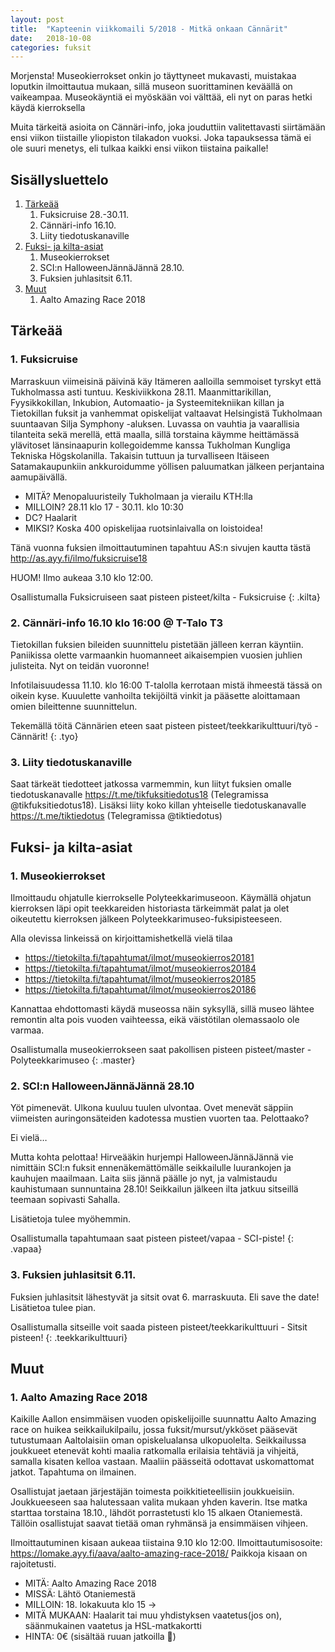 ```yaml
---
layout: post
title:  "Kapteenin viikkomaili 5/2018 - Mitkä onkaan Cännärit"
date:   2018-10-08
categories: fuksit
---
```

Morjensta! Museokierrokset onkin jo täyttyneet mukavasti, muistakaa loputkin ilmoittautua mukaan, sillä museon suorittaminen keväällä on vaikeampaa. Museokäyntiä ei myöskään voi välttää, eli nyt on paras hetki käydä kierroksella

Muita tärkeitä asioita on Cännäri-info, joka jouduttiin valitettavasti siirtämään ensi viikon tiistaille yliopiston tilakadon vuoksi. Joka tapauksessa tämä ei ole suuri menetys, eli tulkaa kaikki ensi viikon tiistaina paikalle!


## Sisällysluettelo
1.	[Tärkeää](#tärkeää)
	1. Fuksicruise 28.-30.11.
	2. Cännäri-info 16.10.
	3. Liity tiedotuskanaville
2. [Fuksi- ja kilta-asiat](#fuksi--ja-kilta-asiat)
	1. Museokierrokset
	2. SCI:n HalloweenJännäJännä 28.10.
	3. Fuksien juhlasitsit 6.11.
3. [Muut](#muut)
	1. Aalto Amazing Race 2018


## Tärkeää

### 1. Fuksicruise
Marraskuun viimeisinä päivinä käy Itämeren aalloilla semmoiset tyrskyt että Tukholmassa asti tuntuu. Keskiviikkona 28.11. Maanmittarikillan, Fyysikkokillan, Inkubion, Automaatio- ja Systeemitekniikan killan ja Tietokillan fuksit ja vanhemmat opiskelijat valtaavat Helsingistä Tukholmaan suuntaavan Silja Symphony -aluksen. Luvassa on vauhtia ja vaarallisia tilanteita sekä merellä, että maalla, sillä torstaina käymme heittämässä ylävitoset länsinaapurin kollegoidemme kanssa Tukholman Kungliga Tekniska Högskolanilla. Takaisin tuttuun ja turvalliseen Itäiseen Satamakaupunkiin ankkuroidumme yöllisen paluumatkan jälkeen perjantaina aamupäivällä.

* MITÄ? Menopaluuristeily Tukholmaan ja vierailu KTH:lla 
* MILLOIN? 28.11 klo 17 - 30.11. klo 10:30 
* DC? Haalarit 
* MIKSI? Koska 400 opiskelijaa ruotsinlaivalla on loistoidea!

Tänä vuonna fuksien ilmoittautuminen tapahtuu AS:n sivujen kautta tästä <http://as.ayy.fi/ilmo/fuksicruise18> 

HUOM! Ilmo aukeaa 3.10 klo 12:00.

Osallistumalla Fuksicruiseen saat pisteen pisteet/kilta - Fuksicruise
{: .kilta}

### 2. Cännäri-info 16.10 klo 16:00 @ T-Talo T3
Tietokillan fuksien bileiden suunnittelu pistetään jälleen kerran käyntiin. Paniikissa olette varmaankin huomanneet aikaisempien vuosien juhlien julisteita. Nyt on teidän vuoronne!

Infotilaisuudessa 11.10. klo 16:00 T-talolla kerrotaan mistä ihmeestä tässä on oikein kyse. Kuuulette vanhoilta tekijöiltä vinkit ja pääsette aloittamaan omien bileittenne suunnittelun.

Tekemällä töitä Cännärien eteen saat pisteen pisteet/teekkarikulttuuri/työ - Cännärit!
{: .tyo}

### 3. Liity tiedotuskanaville
Saat tärkeät tiedotteet jatkossa varmemmin, kun liityt fuksien omalle tiedotuskanavalle <https://t.me/tikfuksitiedotus18> (Telegramissa @tikfuksitiedotus18). Lisäksi liity koko killan yhteiselle tiedotuskanavalle <https://t.me/tiktiedotus> (Telegramissa @tiktiedotus)


## Fuksi- ja kilta-asiat

### 1. Museokierrokset
Ilmoittaudu ohjatulle kierrokselle Polyteekkarimuseoon. Käymällä ohjatun kierroksen läpi opit teekkareiden historiasta tärkeimmät palat ja olet oikeutettu kierroksen jälkeen Polyteekkarimuseo-fuksipisteeseen.

Alla olevissa linkeissä on kirjoittamishetkellä vielä tilaa
* <https://tietokilta.fi/tapahtumat/ilmot/museokierros20181>
* <https://tietokilta.fi/tapahtumat/ilmot/museokierros20184>
* <https://tietokilta.fi/tapahtumat/ilmot/museokierros20185>
* <https://tietokilta.fi/tapahtumat/ilmot/museokierros20186>

Kannattaa ehdottomasti käydä museossa näin syksyllä, sillä museo lähtee remontin alta pois vuoden vaihteessa, eikä väistötilan olemassaolo ole varmaa.

Osallistumalla museokierrokseen saat pakollisen pisteen pisteet/master - Polyteekkarimuseo
{: .master}

### 2. SCI:n HalloweenJännäJännä 28.10
Yöt pimenevät. Ulkona kuuluu tuulen ulvontaa. Ovet menevät säppiin viimeisten auringonsäteiden kadotessa mustien vuorten taa. Pelottaako? 

Ei vielä… 

Mutta kohta pelottaa! Hirveääkin hurjempi HalloweenJännäJännä vie nimittäin SCI:n fuksit ennenäkemättömälle seikkailulle luurankojen ja kauhujen maailmaan. Laita siis jännä päälle jo nyt, ja valmistaudu kauhistumaan sunnuntaina 28.10! Seikkailun jälkeen ilta jatkuu sitseillä teemaan sopivasti Sahalla.

Lisätietoja tulee myöhemmin.

Osallistumalla tapahtumaan saat pisteen pisteet/vapaa - SCI-piste!
{: .vapaa}

### 3. Fuksien juhlasitsit 6.11.
Fuksien juhlasitsit lähestyvät ja sitsit ovat 6. marraskuuta. Eli save the date! Lisätietoa tulee pian.

Osallistumalla sitseille voit saada pisteen pisteet/teekkarikulttuuri - Sitsit pisteen!
{: .teekkarikulttuuri}

## Muut

### 1. Aalto Amazing Race 2018

Kaikille Aallon ensimmäisen vuoden opiskelijoille suunnattu Aalto Amazing race on huikea seikkailukilpailu, jossa fuksit/mursut/ykköset pääsevät tutustumaan Aaltolaisiin oman opiskelualansa ulkopuolelta. Seikkailussa joukkueet etenevät kohti maalia ratkomalla erilaisia tehtäviä ja vihjeitä, samalla kisaten kelloa vastaan. Maaliin päässeitä odottavat uskomattomat jatkot. Tapahtuma on ilmainen. 

Osallistujat jaetaan järjestäjän toimesta poikkitieteellisiin joukkueisiin. Joukkueeseen saa halutessaan valita mukaan yhden kaverin. Itse matka starttaa torstaina 18.10., lähdöt porrastetusti klo 15 alkaen Otaniemestä. Tällöin osallistujat saavat tietää oman ryhmänsä ja ensimmäisen vihjeen. 

Ilmoittautuminen kisaan aukeaa tiistaina 9.10 klo 12:00. Ilmoittautumisosoite: <https://lomake.ayy.fi/aava/aalto-amazing-race-2018/>
Paikkoja kisaan on rajoitetusti.

* MITÄ: Aalto Amazing Race 2018
* MISSÄ: Lähtö Otaniemestä 
* MILLOIN: 18. lokakuuta klo 15 ->
* MITÄ MUKAAN: Haalarit tai muu yhdistyksen vaatetus(jos on), säänmukainen vaatetus ja HSL-matkakortti
* HINTA: 0€ (sisältää ruuan jatkoilla 🎉)